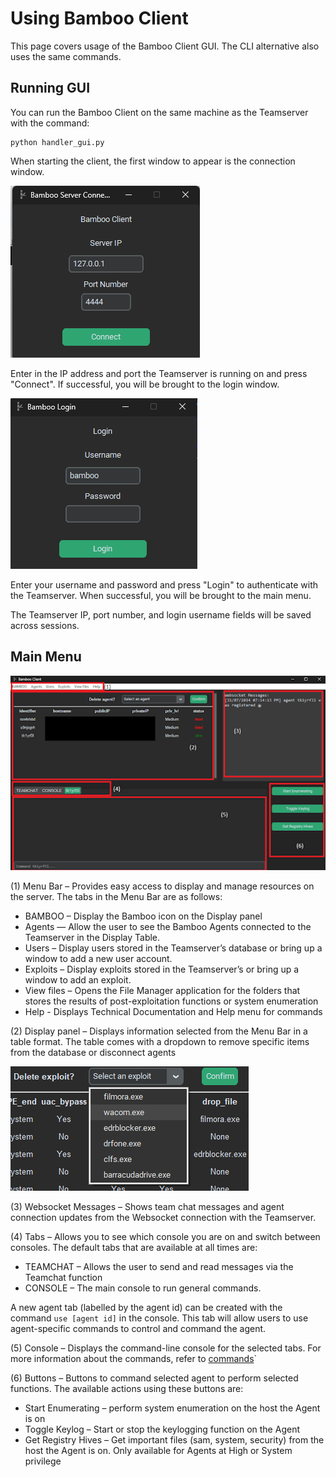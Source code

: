 # Using Bamboo Client 

This page covers usage of the Bamboo Client GUI. The CLI alternative also uses the same commands.

## Running GUI

You can run the Bamboo Client on the same machine as the Teamserver with the command:

```
python handler_gui.py
```
When starting the client, the first window to appear is the connection window. 

![Connection window](../img/userguide_images/connect.png)

Enter in the IP address and port the Teamserver is running on and press "Connect". If successful, you will be brought to the login window.

![Login window](../img/userguide_images/login.png)

Enter your username and password and press "Login" to authenticate with the Teamserver. When successful, you will be brought to the main menu. 

The Teamserver IP, port number, and login username fields will be saved across sessions. 

## Main Menu

![main menu](../img/userguide_images/mainmenu.png)

(1) Menu Bar – Provides easy access to display and manage resources on the server. The tabs in the Menu Bar are as follows:

- BAMBOO – Display the Bamboo icon on the Display panel
- Agents — Allow the user to see the Bamboo Agents connected to the Teamserver in the Display Table. 
- Users – Display users stored in the Teamserver’s database or bring up a window to add a new user account.
- Exploits – Display exploits stored in the Teamserver’s or bring up a window to add an exploit. 
- View files – Opens the File Manager application for the folders that stores the results of post-exploitation functions or system enumeration
- Help - Displays Technical Documentation and Help menu for commands

(2) Display panel – Displays information selected from the Menu Bar in a table format. The table comes with a dropdown to remove specific items from the database or disconnect agents 

![display panel](../img/userguide_images/display-panel.png)

(3) Websocket Messages – Shows team chat messages and agent connection updates from the Websocket connection with the Teamserver. 

(4) Tabs – Allows you to see which console you are on and switch between consoles. The default tabs that are available at all times are:

- TEAMCHAT – Allows the user to send and read messages via the Teamchat function
- CONSOLE – The main console to run general commands. 

A new agent tab (labelled by the agent id) can be created with the command `use [agent id]` in the console. This tab will allow users to use agent-specific commands to control and command the agent. 

(5) Console – Displays the command-line console for the selected tabs. For more information about the commands, refer to [commands](../Client/commands.md)` 

(6) Buttons – Buttons to command selected agent to perform selected functions. The available actions using these buttons are:

- Start Enumerating – perform system enumeration on the host the Agent is on
- Toggle Keylog – Start or stop the keylogging function on the Agent
- Get Registry Hives – Get important files (sam, system, security) from the host the Agent is on. Only available for Agents at High or System privilege
